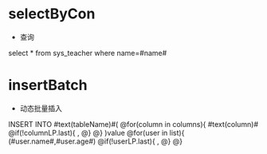selectByCon
===
* 查询

select * from sys_teacher where name=#name#


insertBatch
===
* 动态批量插入

INSERT INTO  #text(tableName)#(
@for(column in columns){
     #text(column)#
@if(!columnLP.last){
,
@}
@}
)value
@for(user in list){
(#user.name#,#user.age#)
@if(!userLP.last){
,
@}
@}
